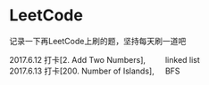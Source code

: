 # LeetCode
记录一下再LeetCode上刷的题，坚持每天刷一道吧

2017.6.12 打卡[2. Add Two Numbers],         linked list  
2017.6.13 打卡[200. Number of Islands],     BFS  
